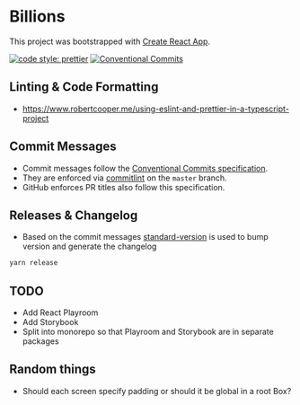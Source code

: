 # Billions

This project was bootstrapped with [Create React App](https://github.com/facebook/create-react-app).

[![code style: prettier](https://img.shields.io/badge/code_style-prettier-ff69b4.svg?style=flat-square)](https://github.com/prettier/prettier)
[![Conventional Commits](https://img.shields.io/badge/Conventional%20Commits-1.0.0-yellow.svg)](https://conventionalcommits.org)

## Linting & Code Formatting

- https://www.robertcooper.me/using-eslint-and-prettier-in-a-typescript-project

## Commit Messages

- Commit messages follow the [Conventional Commits specification](https://www.conventionalcommits.org/en/v1.0.0-beta.4/).
- They are enforced via [commitlint](https://github.com/conventional-changelog/commitlint) on the `master` branch.
- GitHub enforces PR titles also follow this specification.

## Releases & Changelog

- Based on the commit messages [standard-version](https://github.com/conventional-changelog/standard-version) is used to bump version and generate the changelog

```bash
yarn release
```

## TODO

- Add React Playroom
- Add Storybook
- Split into monorepo so that Playroom and Storybook are in separate packages

## Random things

- Should each screen specify padding or should it be global in a root Box?
